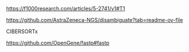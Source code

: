 https://f1000research.com/articles/5-2741/v1#T1

https://github.com/AstraZeneca-NGS/disambiguate?tab=readme-ov-file

CIBERSORTx

https://github.com/OpenGene/fastp#fastp